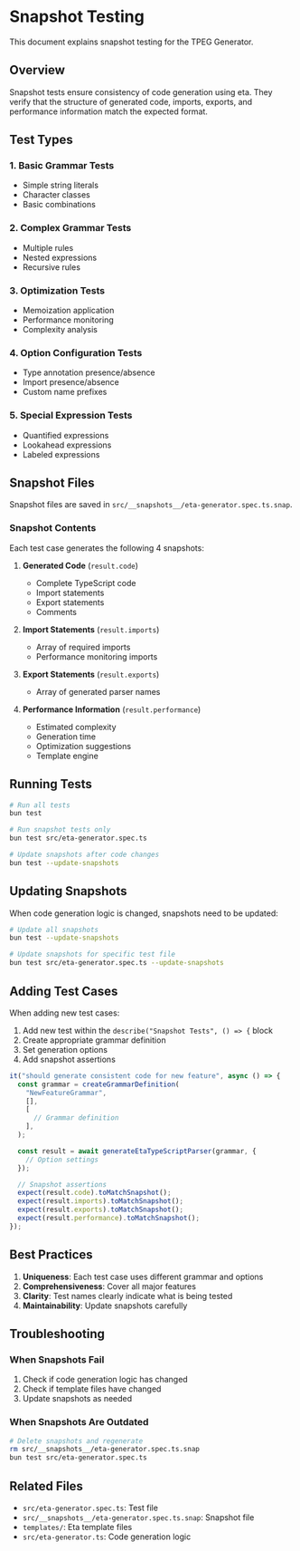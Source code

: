 # Snapshot Testing

This document explains snapshot testing for the TPEG Generator.

## Overview

Snapshot tests ensure consistency of code generation using eta. They verify that the structure of generated code, imports, exports, and performance information match the expected format.

## Test Types

### 1. Basic Grammar Tests
- Simple string literals
- Character classes
- Basic combinations

### 2. Complex Grammar Tests
- Multiple rules
- Nested expressions
- Recursive rules

### 3. Optimization Tests
- Memoization application
- Performance monitoring
- Complexity analysis

### 4. Option Configuration Tests
- Type annotation presence/absence
- Import presence/absence
- Custom name prefixes

### 5. Special Expression Tests
- Quantified expressions
- Lookahead expressions
- Labeled expressions

## Snapshot Files

Snapshot files are saved in `src/__snapshots__/eta-generator.spec.ts.snap`.

### Snapshot Contents

Each test case generates the following 4 snapshots:

1. **Generated Code** (`result.code`)
   - Complete TypeScript code
   - Import statements
   - Export statements
   - Comments

2. **Import Statements** (`result.imports`)
   - Array of required imports
   - Performance monitoring imports

3. **Export Statements** (`result.exports`)
   - Array of generated parser names

4. **Performance Information** (`result.performance`)
   - Estimated complexity
   - Generation time
   - Optimization suggestions
   - Template engine

## Running Tests

```bash
# Run all tests
bun test

# Run snapshot tests only
bun test src/eta-generator.spec.ts

# Update snapshots after code changes
bun test --update-snapshots
```

## Updating Snapshots

When code generation logic is changed, snapshots need to be updated:

```bash
# Update all snapshots
bun test --update-snapshots

# Update snapshots for specific test file
bun test src/eta-generator.spec.ts --update-snapshots
```

## Adding Test Cases

When adding new test cases:

1. Add new test within the `describe("Snapshot Tests", () => {` block
2. Create appropriate grammar definition
3. Set generation options
4. Add snapshot assertions

```typescript
it("should generate consistent code for new feature", async () => {
  const grammar = createGrammarDefinition(
    "NewFeatureGrammar",
    [],
    [
      // Grammar definition
    ],
  );

  const result = await generateEtaTypeScriptParser(grammar, {
    // Option settings
  });

  // Snapshot assertions
  expect(result.code).toMatchSnapshot();
  expect(result.imports).toMatchSnapshot();
  expect(result.exports).toMatchSnapshot();
  expect(result.performance).toMatchSnapshot();
});
```

## Best Practices

1. **Uniqueness**: Each test case uses different grammar and options
2. **Comprehensiveness**: Cover all major features
3. **Clarity**: Test names clearly indicate what is being tested
4. **Maintainability**: Update snapshots carefully

## Troubleshooting

### When Snapshots Fail

1. Check if code generation logic has changed
2. Check if template files have changed
3. Update snapshots as needed

### When Snapshots Are Outdated

```bash
# Delete snapshots and regenerate
rm src/__snapshots__/eta-generator.spec.ts.snap
bun test src/eta-generator.spec.ts
```

## Related Files

- `src/eta-generator.spec.ts`: Test file
- `src/__snapshots__/eta-generator.spec.ts.snap`: Snapshot file
- `templates/`: Eta template files
- `src/eta-generator.ts`: Code generation logic 